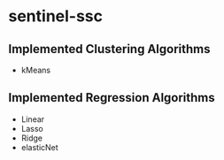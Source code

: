 # sentinel-ssc

## Implemented Clustering Algorithms
- kMeans

## Implemented Regression Algorithms
- Linear
- Lasso
- Ridge
- elasticNet